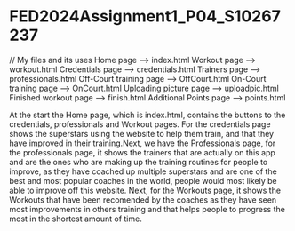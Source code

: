 # FED2024Assignment1_P04_S10267237

// My files and its uses
Home page --> index.html
Workout page --> workout.html
Credentials page --> credentials.html
Trainers page --> professionals.html
Off-Court training page --> OffCourt.html
On-Court training page --> OnCourt.html
Uploading picture page --> uploadpic.html
Finished workout page --> finish.html
Additional Points page --> points.html

At the start the Home page, which is index.html, contains the buttons to the credentials, professionals and Workout pages. For the credentials page shows the superstars using the website to help them train, and that they have improved in their training.Next, we have the Professionals page, for the professionals page, it shows the trainers that are actually on this app and are the ones who are making up the training routines for people to improve, as they have coached up multiple superstars and are one of the best and most popular coaches in the world, people would most likely be able to improve off this website. Next, for the Workouts page, it shows the Workouts that have been recomended by the coaches as they have seen most improvements in others training and that helps people to progress the most in the shortest amount of time. 